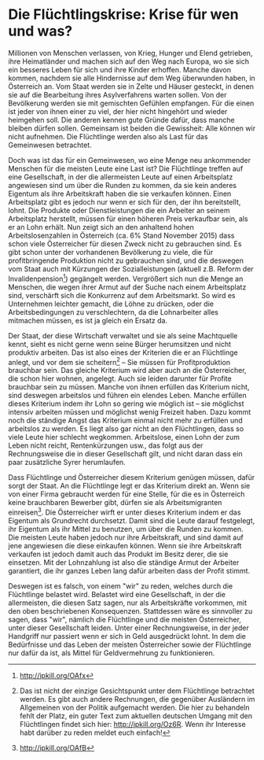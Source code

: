 # Die Flüchtlingskrise: Krise für wen und was?

Millionen von Menschen verlassen, von Krieg, Hunger und Elend getrieben, ihre Heimatländer und machen sich auf den Weg nach Europa, wo sie sich ein besseres Leben für sich und ihre Kinder erhoffen.
Manche davon kommen, nachdem sie alle Hindernisse auf dem Weg überwunden haben, in Österreich an. Vom Staat werden sie in Zelte und Häuser gesteckt, in denen sie auf die Bearbeitung ihres Asylverfahrens warten sollen. Von der Bevölkerung werden sie mit gemischten Gefühlen empfangen.
Für die einen ist jeder von ihnen einer zu viel, der hier nicht hingehört und wieder heimgehen soll. Die anderen kennen gute Gründe dafür, dass manche bleiben dürfen sollen. Gemeinsam ist beiden die Gewissheit: Alle können wir nicht aufnehmen. Die Flüchtlinge werden also als Last für das Gemeinwesen betrachtet.

Doch was ist das für ein Gemeinwesen, wo eine Menge neu ankommender Menschen für die meisten Leute eine Last ist? 
Die Flüchtlinge treffen auf eine Gesellschaft, in der die allermeisten Leute auf einen Arbeitsplatz angewiesen sind um über die Runden zu kommen, da sie kein anderes Eigentum als ihre Arbeitskraft haben die sie verkaufen können. Einen Arbeitsplatz gibt es jedoch nur wenn er sich für den, der ihn bereitstellt, lohnt. Die Produkte oder Dienstleistungen die ein Arbeiter an seinem Arbeitsplatz herstellt, müssen für einen höheren Preis verkaufbar sein, als er an Lohn erhält. Nun zeigt sich an den anhaltend hohen Arbeitslosenzahlen in Österreich (ca. 6% Stand November 2015) dass schon viele Österreicher für diesen Zweck nicht zu gebrauchen sind. Es gibt schon unter der vorhandenen Bevölkerung zu viele, die für profitbringende Produktion nicht zu gebrauchen sind, und die deswegen vom Staat auch mit Kürzungen der Sozialleistungen (aktuell z.B. Reform der Invalidenpension[^invaliden]) gegängelt werden.
Vergrößert sich nun die Menge an Menschen, die wegen ihrer Armut auf der Suche nach einem Arbeitsplatz sind, verschärft sich die Konkurrenz auf dem Arbeitsmarkt. So wird es Unternehmen leichter gemacht, die Löhne zu drücken, oder die Arbeitsbedingungen zu verschlechtern, da die Lohnarbeiter alles mitmachen müssen, es ist ja gleich ein Ersatz da.

Der Staat, der diese Wirtschaft verwaltet und sie als seine Machtquelle kennt, sieht es nicht gerne wenn seine Bürger herumsitzen und nicht produktiv arbeiten. Das ist also eines der Kriterien die er an Flüchtlinge anlegt, und vor dem sie scheitern[^kriterien] – Sie müssen für Profitproduktion brauchbar sein. Das gleiche Kriterium wird aber auch an die Österreicher, die schon hier wohnen, angelegt. Auch sie leiden darunter für Profite brauchbar sein zu müssen. Manche von ihnen erfüllen das Kriterium nicht, sind deswegen arbeitslos und führen ein elendes Leben. Manche erfüllen dieses Kriterium indem ihr Lohn so gering wie möglich ist – sie möglichst intensiv arbeiten müssen und möglichst wenig Freizeit haben. Dazu kommt noch die ständige Angst das Kriterium einmal nicht mehr zu erfüllen und arbeitslos zu werden. 
Es liegt also gar nicht an den Flüchtlingen, dass so viele Leute hier schlecht wegkommen.
Arbeitslose, einen Lohn der zum Leben nicht reicht, Rentenkürzungen usw., das folgt aus der Rechnungsweise die in dieser Gesellschaft gilt, und nicht daran dass ein paar zusätzliche Syrer herumlaufen.

Dass Flüchtlinge und Österreicher diesem Kriterium genügen müssen, dafür sorgt der Staat. An die Flüchtlinge legt er das Kriterium direkt an. Wenn sie von einer Firma gebraucht werden für eine Stelle, für die es in Österreich keine brauchbaren Bewerber gibt, dürfen sie als Arbeitsmigranten einreisen[^rotweißrot]. Die Österreicher wirft er unter dieses Kriterium indem er das Eigentum als Grundrecht durchsetzt. Damit sind die Leute darauf festgelegt, ihr Eigentum als ihr Mittel zu benutzen, um über die Runden zu kommen. Die meisten Leute haben jedoch nur ihre Arbeitskraft, und sind damit auf jene angewiesen die diese einkaufen können. Wenn sie ihre Arbeitskraft verkaufen ist jedoch damit auch das Produkt im Besitz derer, die sie einsetzen. Mit der Lohnzahlung ist also die ständige Armut der Arbeiter garantiert, die ihr ganzes Leben lang dafür arbeiten dass der Profit stimmt.

Deswegen ist es falsch, von einem "wir" zu reden, welches durch die Flüchtlinge belastet wird. Belastet wird eine Gesellschaft, in der die allermeisten, die diesen Satz sagen, nur als Arbeitskräfte vorkommen, mit den oben beschriebenen Konsequenzen. Stattdessen wäre es sinnvoller zu sagen, dass "wir", nämlich die Flüchtlinge und die meisten Österreicher, unter dieser Gesellschaft leiden. Unter einer Rechnungsweise, in der jeder Handgriff nur passiert wenn er sich in Geld ausgedrückt lohnt. In dem die Bedürfnisse und das Leben der meisten Österreicher sowie der Flüchtlinge nur dafür da ist, als Mittel für Geldvermehrung zu funktionieren.

[^invaliden]: http://ipkill.org/OAfx
[^kriterien]: Das ist nicht der einzige Gesichtspunkt unter dem Flüchtlinge betrachtet werden. Es gibt auch andere Rechnungen, die gegenüber Ausländern im Allgemeinen von der Politik aufgemacht werden. Die hier zu behandeln fehlt der Platz, ein guter Text zum aktuellen deutschen Umgang mit den Flüchtlingen findet sich hier: http://ipkill.org/Oz6R. Wenn ihr Interesse habt darüber zu reden meldet euch einfach!
[^rotweißrot]: http://ipkill.org/OAfB
